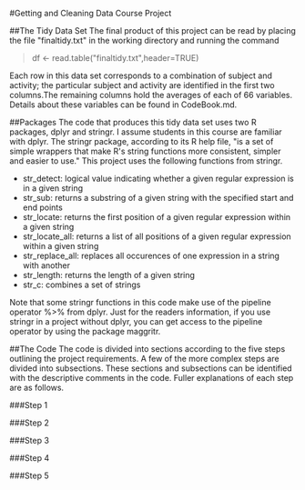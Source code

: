 #Getting and Cleaning Data Course Project
<br>

##The Tidy Data Set
The final product of this project can be read by placing the file "finaltidy.txt" in the working directory and running the command

> df <- read.table("finaltidy.txt",header=TRUE)

Each row in this data set corresponds to a combination of subject and activity; the particular subject and activity are identified in the first two columns.The remaining columns hold the averages of each of 66 variables. Details about these variables can be found in CodeBook.md.

##Packages
The code that produces this tidy data set uses two R packages, dplyr and stringr. I assume  students in this course are familiar with dplyr. The stringr package, according to its R help file, "is a set of simple wrappers that make R's string functions more consistent, simpler and easier to use." This project uses the following functions from stringr.

* str_detect: logical value indicating whether a given regular expression is in a given string
* str_sub: returns a substring of a given string with the specified start and end points
* str_locate: returns the first position of a given regular expression within a given string
* str_locate_all: returns a list of all positions of a given regular expression within a given string
* str_replace_all: replaces all occurences of one expression in a string with another
* str_length: returns the length of a given string
* str_c: combines a set of strings

Note that some stringr functions in this code make use of the pipeline operator %>% from dplyr. Just for the readers information, if you use stringr in a project without dplyr, you can get access to the pipeline operator by using the package maggritr.

##The Code
The code is divided into sections according to the five steps outlining the project requirements. A few of the more complex steps are divided into subsections. These sections and subsections can be identified with the descriptive comments in the code. Fuller explanations of each step are as follows.

###Step 1

###Step 2

###Step 3

###Step 4

###Step 5